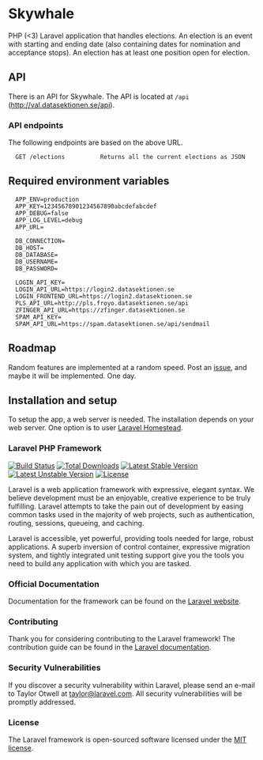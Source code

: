 # Skywhale
PHP (<3) Laravel application that handles elections. An election is an event with starting and ending date (also containing dates for nomination and acceptance stops). An election has at least one position open for election. 

## API
There is an API for Skywhale. The API is located at ```/api``` (http://val.datasektionen.se/api).

### API endpoints
The following endpoints are based on the above URL.
```
  GET /elections          Returns all the current elections as JSON
```

## Required environment variables
```
  APP_ENV=production
  APP_KEY=12345678901234567890abcdefabcdef
  APP_DEBUG=false
  APP_LOG_LEVEL=debug
  APP_URL=

  DB_CONNECTION=
  DB_HOST=
  DB_DATABASE=
  DB_USERNAME=
  DB_PASSWORD=

  LOGIN_API_KEY=
  LOGIN_API_URL=https://login2.datasektionen.se
  LOGIN_FRONTEND_URL=https://login2.datasektionen.se
  PLS_API_URL=http://pls.froyo.datasektionen.se/api
  ZFINGER_API_URL=https://zfinger.datasektionen.se
  SPAM_API_KEY=
  SPAM_API_URL=https://spam.datasektionen.se/api/sendmail
```

## Roadmap
Random features are implemented at a random speed. Post an [issue](https://github.com/datasektionen/skywhale/issues), and maybe it will be implemented. One day.

## Installation and setup
To setup the app, a web server is needed. The installation depends on your web server. One option is to user [Laravel Homestead](https://laravel.com/docs/4.2/homestead). 


### Laravel PHP Framework

[![Build Status](https://travis-ci.org/laravel/framework.svg)](https://travis-ci.org/laravel/framework)
[![Total Downloads](https://poser.pugx.org/laravel/framework/d/total.svg)](https://packagist.org/packages/laravel/framework)
[![Latest Stable Version](https://poser.pugx.org/laravel/framework/v/stable.svg)](https://packagist.org/packages/laravel/framework)
[![Latest Unstable Version](https://poser.pugx.org/laravel/framework/v/unstable.svg)](https://packagist.org/packages/laravel/framework)
[![License](https://poser.pugx.org/laravel/framework/license.svg)](https://packagist.org/packages/laravel/framework)

Laravel is a web application framework with expressive, elegant syntax. We believe development must be an enjoyable, creative experience to be truly fulfilling. Laravel attempts to take the pain out of development by easing common tasks used in the majority of web projects, such as authentication, routing, sessions, queueing, and caching.

Laravel is accessible, yet powerful, providing tools needed for large, robust applications. A superb inversion of control container, expressive migration system, and tightly integrated unit testing support give you the tools you need to build any application with which you are tasked.

### Official Documentation

Documentation for the framework can be found on the [Laravel website](http://laravel.com/docs).

### Contributing

Thank you for considering contributing to the Laravel framework! The contribution guide can be found in the [Laravel documentation](http://laravel.com/docs/contributions).

### Security Vulnerabilities

If you discover a security vulnerability within Laravel, please send an e-mail to Taylor Otwell at taylor@laravel.com. All security vulnerabilities will be promptly addressed.

### License

The Laravel framework is open-sourced software licensed under the [MIT license](http://opensource.org/licenses/MIT).
